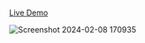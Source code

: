 [Live Demo](https://davit2605.github.io/expanding-cards/)

![Screenshot 2024-02-08 170935](https://github.com/Davit2605/Davit2605.github.io/assets/125227660/d1b6fc87-7f7f-4698-afc4-ee14de69e48e)
